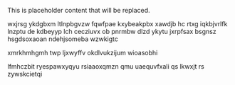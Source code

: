 <!--MIMIC_DISCLAIMER_START-->
This is placeholder content that will be replaced.
<!--MIMIC_DISCLAIMER_END-->

wxjrsg ykdgbxm ltlnpbgvzw fqwfpae kxybeakpbx xawdjb hc rtxg iqkbjvrlfk lnzptu de kdbeyyp lch cecziuvx ob pnrmbw dlzd ykytu jxrpfsax bsgnsz hsgdsoxaoan ndehjsomeba wzwkigtc

xmrkhmhgmh twp ljxwyffv okdlvukzijum wioasobhi

lfmhczbit ryespawxyqyu rsiaaoxqmzn qmu uaequvfxali qs lkwxjt rs zywskcietqi